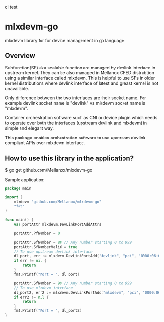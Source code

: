 ci test
# mlxdevm-go
mlxdevm library for for device management in go language

## Overview
Subfunction(SF) aka scalable function are managed by devlink interface in upstream kernel.
They can be also managed in Mellanox OFED distrubtion using a similar interface called mlxdevm.
This is helpful to use SFs in older kernel distributions where devlink interface of latest and greast kernel is not unavailable.

Only difference between the two interfaces are their socket name.
For example devlink socket name is "devlink" vs mlxdevm socket name is "mlxdevm".

Container orchestration software such as CNI or device plugin which needs to operate over both the interfaces (upstream devlink and mlxdevm) in simple and elegant way.

This package enables orchestration software to use upstream devlink compliant APIs over mlxdevm interface.

## How to use this library in the application?

$ go get github.com/Mellanox/mlxdevm-go

Sample application:

```go
package main

import (
    mlxdevm "github.com/Mellanox/mlxdevm-go"
    "fmt"
)

func main() {
    var portAttr mlxdevm.DevLinkPortAddAttrs
    
    portAttr.PfNumber = 0
    
    portAttr.SfNumber = 88 // Any number starting 0 to 999
    portAttr.SfNumberValid = true
    // To use upstream devlink interface
    dl_port, err := mlxdevm.DevLinkPortAdd("devlink", "pci", "0000:06:00.0", mlxdevm.DEVLINK_PORT_FLAVOUR_PCI_SF, portAttr)
    if err != nil {
        return
    }
    fmt.Printf("Port = ", dl_port)
    
    portAttr.SfNumber = 99 // Any number starting 0 to 999
    // To use mlxdevm interface
    dl_port2, err2 := mlxdevm.DevLinkPortAdd("mlxdevm", "pci", "0000:06:00.0", mlxdevm.DEVLINK_PORT_FLAVOUR_PCI_SF, portAttr)
    if err2 != nil {
        return
    }
    fmt.Printf("Port = ", dl_port2)
}
```
